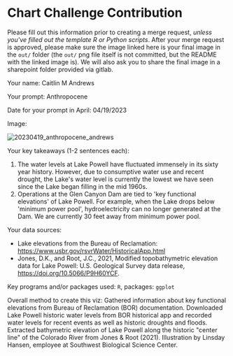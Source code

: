 # Chart Challenge Contribution

Please fill out this information prior to creating a merge request, *unless you've filled out the template R or Python scripts*. After your merge request is approved, please make sure the image linked here is your final image in the `out/` folder (the `out/` png file itself is not committed, but the README with the linked image is). We will also ask you to share the final image in a sharepoint folder provided via gitlab.

Your name: Caitlin M Andrews

Your prompt: Anthropocene

Date for your prompt in April: 04/19/2023

Image:

![20230419_anthropocene_andrews](/uploads/8ef9f51087288f08aeb8f64d1967979e/20230419_anthropocene_andrews.png)

Your key takeaways (1-2 sentences each):

1. The water levels at Lake Powell have fluctuated immensely in its sixty year history. However, due to consumptive water use and recent drought, the Lake's water level is currently the lowest we have seen since the Lake began filling in the mid 1960s.
2. Operations at the Glen Canyon Dam are tied to 'key functional elevations' of Lake Powell. For example, when the Lake drops below 'minimum power pool', hydroelectricity can no longer generated at the Dam. We are currently 30 feet away from minimum power pool.

Your data sources:
* Lake elevations from the Bureau of Reclamation: https://www.usbr.gov/rsvrWater/HistoricalApp.html
* Jones, D.K., and Root, J.C., 2021, Modified topobathymetric elevation data for Lake Powell: U.S. Geological Survey data release, https://doi.org/10.5066/P9H60YCF.

Key programs and/or packages used:
`R`, packages: `ggplot`

Overall method to create this viz:
Gathered information about key functional elevations from Bureau of Reclamation (BOR) documentation. Downloaded Lake Powell historic water levels from BOR historical app and recorded water levels for recent events as well as historic droughts and floods. Extracted bathymetric elevation of Lake Powell along the historic "center line" of the Colorado River from Jones & Root (2021). Illustration by Linsday Hansen, employee at Southwest Biological Science Center.
